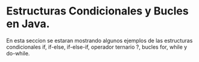 # Estructuras Condicionales y Bucles en Java.

En esta seccion se estaran mostrando algunos ejemplos de las estructuras condicionales
if, if-else, if-else-if, operador ternario ?, bucles for, while y do-while.